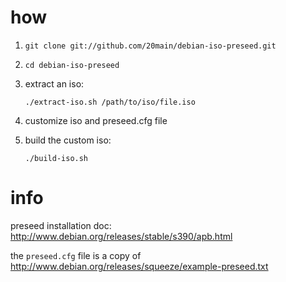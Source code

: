 # how
1. `git clone git://github.com/20main/debian-iso-preseed.git`

2. `cd debian-iso-preseed`

3. extract an iso:

	`./extract-iso.sh /path/to/iso/file.iso`

4. customize iso and preseed.cfg file

5. build the custom iso:

	`./build-iso.sh`

# info
preseed installation doc: http://www.debian.org/releases/stable/s390/apb.html

the `preseed.cfg` file is a copy of http://www.debian.org/releases/squeeze/example-preseed.txt
